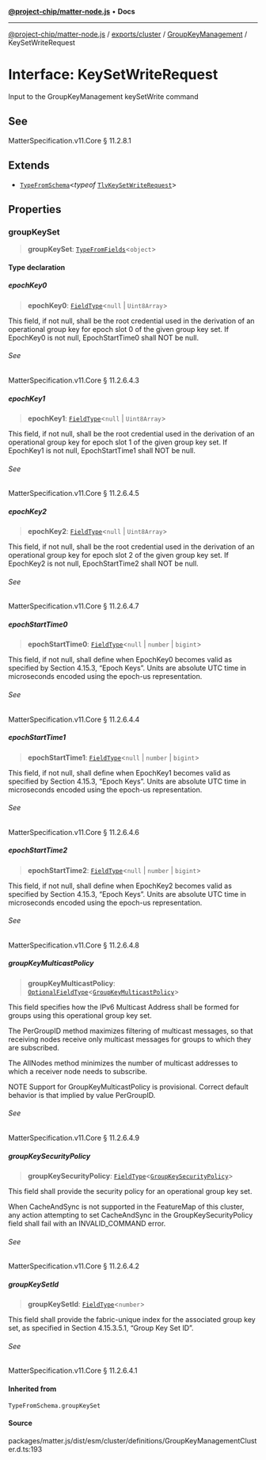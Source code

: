 [**@project-chip/matter-node.js**](../../../../../README.md) • **Docs**

***

[@project-chip/matter-node.js](../../../../../modules.md) / [exports/cluster](../../../README.md) / [GroupKeyManagement](../README.md) / KeySetWriteRequest

# Interface: KeySetWriteRequest

Input to the GroupKeyManagement keySetWrite command

## See

MatterSpecification.v11.Core § 11.2.8.1

## Extends

- [`TypeFromSchema`](../../../../tlv/README.md#typefromschemas)\<*typeof* [`TlvKeySetWriteRequest`](../README.md#tlvkeysetwriterequest)\>

## Properties

### groupKeySet

> **groupKeySet**: [`TypeFromFields`](../../../../tlv/README.md#typefromfieldsf)\<`object`\>

#### Type declaration

##### epochKey0

> **epochKey0**: [`FieldType`](../../../../tlv/interfaces/FieldType.md)\<`null` \| `Uint8Array`\>

This field, if not null, shall be the root credential used in the derivation of an operational group key for
epoch slot 0 of the given group key set. If EpochKey0 is not null, EpochStartTime0 shall NOT be null.

###### See

MatterSpecification.v11.Core § 11.2.6.4.3

##### epochKey1

> **epochKey1**: [`FieldType`](../../../../tlv/interfaces/FieldType.md)\<`null` \| `Uint8Array`\>

This field, if not null, shall be the root credential used in the derivation of an operational group key for
epoch slot 1 of the given group key set. If EpochKey1 is not null, EpochStartTime1 shall NOT be null.

###### See

MatterSpecification.v11.Core § 11.2.6.4.5

##### epochKey2

> **epochKey2**: [`FieldType`](../../../../tlv/interfaces/FieldType.md)\<`null` \| `Uint8Array`\>

This field, if not null, shall be the root credential used in the derivation of an operational group key for
epoch slot 2 of the given group key set. If EpochKey2 is not null, EpochStartTime2 shall NOT be null.

###### See

MatterSpecification.v11.Core § 11.2.6.4.7

##### epochStartTime0

> **epochStartTime0**: [`FieldType`](../../../../tlv/interfaces/FieldType.md)\<`null` \| `number` \| `bigint`\>

This field, if not null, shall define when EpochKey0 becomes valid as specified by Section 4.15.3, “Epoch
Keys”. Units are absolute UTC time in microseconds encoded using the epoch-us representation.

###### See

MatterSpecification.v11.Core § 11.2.6.4.4

##### epochStartTime1

> **epochStartTime1**: [`FieldType`](../../../../tlv/interfaces/FieldType.md)\<`null` \| `number` \| `bigint`\>

This field, if not null, shall define when EpochKey1 becomes valid as specified by Section 4.15.3, “Epoch
Keys”. Units are absolute UTC time in microseconds encoded using the epoch-us representation.

###### See

MatterSpecification.v11.Core § 11.2.6.4.6

##### epochStartTime2

> **epochStartTime2**: [`FieldType`](../../../../tlv/interfaces/FieldType.md)\<`null` \| `number` \| `bigint`\>

This field, if not null, shall define when EpochKey2 becomes valid as specified by Section 4.15.3, “Epoch
Keys”. Units are absolute UTC time in microseconds encoded using the epoch-us representation.

###### See

MatterSpecification.v11.Core § 11.2.6.4.8

##### groupKeyMulticastPolicy

> **groupKeyMulticastPolicy**: [`OptionalFieldType`](../../../../tlv/interfaces/OptionalFieldType.md)\<[`GroupKeyMulticastPolicy`](../enumerations/GroupKeyMulticastPolicy.md)\>

This field specifies how the IPv6 Multicast Address shall be formed for groups using this operational group
key set.

The PerGroupID method maximizes filtering of multicast messages, so that receiving nodes receive only
multicast messages for groups to which they are subscribed.

The AllNodes method minimizes the number of multicast addresses to which a receiver node needs to subscribe.

NOTE Support for GroupKeyMulticastPolicy is provisional. Correct default behavior is that implied by value
PerGroupID.

###### See

MatterSpecification.v11.Core § 11.2.6.4.9

##### groupKeySecurityPolicy

> **groupKeySecurityPolicy**: [`FieldType`](../../../../tlv/interfaces/FieldType.md)\<[`GroupKeySecurityPolicy`](../enumerations/GroupKeySecurityPolicy.md)\>

This field shall provide the security policy for an operational group key set.

When CacheAndSync is not supported in the FeatureMap of this cluster, any action attempting to set
CacheAndSync in the GroupKeySecurityPolicy field shall fail with an INVALID_COMMAND error.

###### See

MatterSpecification.v11.Core § 11.2.6.4.2

##### groupKeySetId

> **groupKeySetId**: [`FieldType`](../../../../tlv/interfaces/FieldType.md)\<`number`\>

This field shall provide the fabric-unique index for the associated group key set, as specified in Section
4.15.3.5.1, “Group Key Set ID”.

###### See

MatterSpecification.v11.Core § 11.2.6.4.1

#### Inherited from

`TypeFromSchema.groupKeySet`

#### Source

packages/matter.js/dist/esm/cluster/definitions/GroupKeyManagementCluster.d.ts:193
